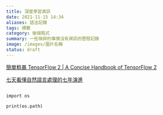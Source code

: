 ```yaml
---
title: 深度學習資訊
date: 2021-11-15 14:34
aliases: 語法記錄 
tags: 標籤
category: 後端程式
summary: 一些瑣碎的事情沒有資訊的歷程記錄
image: /images/圖片名稱
status: draft
---
```


[簡單粗暴 TensorFlow 2 | A Concise Handbook of TensorFlow 2](https://tf.wiki/zh_hant/)

[七天看懂自然語言處理的七年演進](https://zh-tw.coderbridge.com/series/2ec9cf0af3f74ed99371952f4849ae33)


```jupyter

import os

print(os.path)

```